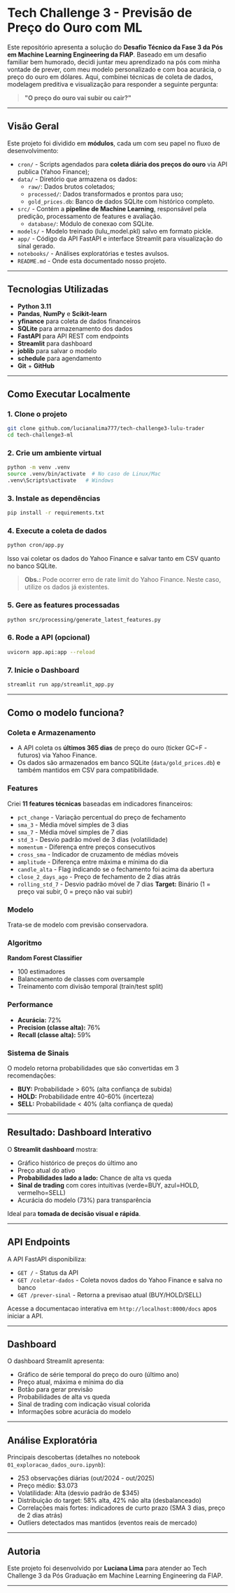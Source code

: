# Tech Challenge 3 - Previsão de Preço do Ouro com ML

Este repositório apresenta a solução do **Desafio Técnico da Fase 3 da Pós em Machine Learning Engineering da FIAP**.
Baseado em um desafio familiar bem humorado, decidi juntar meu aprendizado na pós com minha vontade de prever, com meu modelo personalizado e com boa acurácia, o preço do ouro em dólares.
Aqui, combinei técnicas de coleta de dados, modelagem preditiva e visualização para responder a seguinte pergunta:

> **"O preço do ouro vai subir ou cair?"**

---

## Visão Geral

Este projeto foi dividido em **módulos**, cada um com seu papel no fluxo de desenvolvimento:

- `cron/` - Scripts agendados para **coleta diária dos preços do ouro** via API publica (Yahoo Finance);
- `data/` - Diretório que armazena os dados:
  - `raw/`: Dados brutos coletados;
  - `processed/`: Dados transformados e prontos para uso;
  - `gold_prices.db`: Banco de dados SQLite com histórico completo.
- `src/` - Contém a **pipeline de Machine Learning**, responsável pela predição, processamento de features e avaliação.
  - `database/`: Módulo de conexao com SQLite.
- `models/` - Modelo treinado (lulu_model.pkl) salvo em formato pickle.
- `app/` - Código da API FastAPI e interface Streamlit para visualização do sinal gerado.
- `notebooks/` - Análises exploratórias e testes avulsos.
- `README.md` - Onde esta documentado nosso projeto.

---

## Tecnologias Utilizadas

- **Python 3.11**
- **Pandas**, **NumPy** e **Scikit-learn**
- **yfinance** para coleta de dados financeiros
- **SQLite** para armazenamento dos dados
- **FastAPI** para API REST com endpoints
- **Streamlit** para dashboard
- **joblib** para salvar o modelo
- **schedule** para agendamento
- **Git** + **GitHub**

---

## Como Executar Localmente

### 1. Clone o projeto
```bash
git clone github.com/lucianalima777/tech-challenge3-lulu-trader
cd tech-challenge3-ml
```

### 2. Crie um ambiente virtual
```bash
python -m venv .venv
source .venv/bin/activate  # No caso de Linux/Mac
.venv\Scripts\activate   # Windows
```

### 3. Instale as dependências
```bash
pip install -r requirements.txt
```

### 4. Execute a coleta de dados
```bash
python cron/app.py
```
Isso vai coletar os dados do Yahoo Finance e salvar tanto em CSV quanto no banco SQLite.
> **Obs.:** Pode ocorrer erro de rate limit do Yahoo Finance. Neste caso, utilize os dados já existentes.

### 5. Gere as features processadas
```bash
python src/processing/generate_latest_features.py
```

### 6. Rode a API (opcional)
```bash
uvicorn app.api:app --reload
```

### 7. Inicie o Dashboard
```bash
streamlit run app/streamlit_app.py
```

---

## Como o modelo funciona?

### Coleta e Armazenamento
- A API coleta os **últimos 365 dias** de preço do ouro (ticker GC=F - futuros) via Yahoo Finance.
- Os dados são armazenados em banco SQLite (`data/gold_prices.db`) e também mantidos em CSV para compatibilidade.

### Features
Criei **11 features técnicas** baseadas em indicadores financeiros:
-  `pct_change` - Variação percentual do preço de fechamento
-  `sma_3` - Média móvel simples de 3 dias
- `sma_7` - Média móvel simples de 7 dias
- `std_3` - Desvio padrão móvel de 3 dias (volatilidade)
- `momentum` - Diferença entre preços consecutivos
- `cross_sma` - Indicador de cruzamento de médias móveis
- `amplitude` - Diferença entre máxima e mínima do dia
- `candle_alta` - Flag indicando se o fechamento foi acima da abertura
- `close_2_days_ago` - Preço de fechamento de 2 dias atrás
- `rolling_std_7` - Desvio padrão móvel de 7 dias
**Target:** Binário (1 = preço vai subir, 0 = preço não vai subir)

### Modelo
Trata-se de modelo com previsão conservadora.

### Algoritmo
**Random Forest Classifier**
- 100 estimadores
- Balanceamento de classes com oversample
- Treinamento com divisão temporal (train/test split)

### Performance
- **Acurácia:** 72%
- **Precision (classe alta):** 76%
- **Recall (classe alta):** 59%

### Sistema de Sinais
O modelo retorna probabilidades que são convertidas em 3 recomendações:
- **BUY:** Probabilidade > 60% (alta confiança de subida)
- **HOLD:** Probabilidade entre 40-60% (incerteza)
- **SELL:** Probabilidade < 40% (alta confiança de queda)

---

## Resultado: Dashboard Interativo

O **Streamlit dashboard** mostra:

- Gráfico histórico de preços do último ano
- Preço atual do ativo
- **Probabilidades lado a lado:** Chance de alta vs queda
- **Sinal de trading** com cores intuitivas (verde=BUY, azul=HOLD, vermelho=SELL)
- Acurácia do modelo (73%) para transparência

Ideal para **tomada de decisão visual e rápida**.

---

## API Endpoints

A API FastAPI disponibiliza:

- `GET /` - Status da API
- `GET /coletar-dados` - Coleta novos dados do Yahoo Finance e salva no banco
- `GET /prever-sinal` - Retorna a previsao atual (BUY/HOLD/SELL)

Acesse a documentacao interativa em `http://localhost:8000/docs` apos iniciar a API.

---

## Dashboard

O dashboard Streamlit apresenta:

- Gráfico de série temporal do preço do ouro (último ano)
- Preço atual, máxima e mínima do dia
- Botão para gerar previsão
- Probabilidades de alta vs queda
- Sinal de trading com indicação visual colorida
- Informações sobre acurácia do modelo

---

## Análise Exploratória

Principais descobertas (detalhes no notebook `01_exploracao_dados_ouro.ipynb`):

- 253 observações diárias (out/2024 - out/2025)
- Preço médio: $3.073
- Volatilidade: Alta (desvio padrão de $345)
- Distribuição do target: 58% alta, 42% não alta (desbalanceado)
- Correlações mais fortes: indicadores de curto prazo (SMA 3 dias, preço de 2 dias atrás)
- Outliers detectados mas mantidos (eventos reais de mercado)

---

## Autoria

Este projeto foi desenvolvido por **Luciana Lima** para atender ao Tech Challenge 3 da Pós Graduação em Machine Learning Engineering da FIAP.

---
